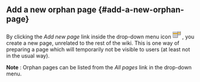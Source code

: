 ## Add a new orphan page {#add-a-new-orphan-page}

By clicking the _Add new page_ link inside the drop-down menu icon ![](../assets/graphics210.png) , you create a new page, unrelated to the rest of the wiki. This is one way of preparing a page which will temporarily not be visible to users (at least not in the usual way).

**Note** : Orphan pages can be listed from the _All pages_ link in the drop-down menu.